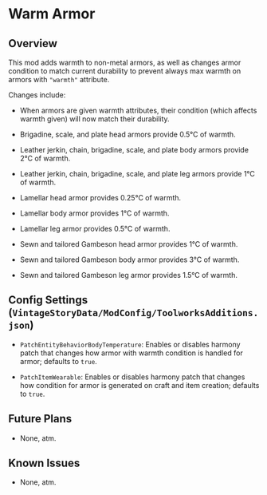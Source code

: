 Warm Armor
=================

Overview
--------

This mod adds warmth to non-metal armors, as well as changes armor condition to match current durability to prevent always max warmth on armors with `"warmth"` attribute.

Changes include:

 * When armors are given warmth attributes, their condition (which affects warmth given) will now match their durability.

 * Brigadine, scale, and plate head armors provide 0.5°C of warmth.

 * Leather jerkin, chain, brigadine, scale, and plate body armors provide 2°C of warmth.

 * Leather jerkin, chain, brigadine, scale, and plate leg armors provide 1°C of warmth.

 * Lamellar head armor provides 0.25°C of warmth.

 * Lamellar body armor provides 1°C of warmth.

 * Lamellar leg armor provides 0.5°C of warmth.

 * Sewn and tailored Gambeson head armor provides 1°C of warmth.

 * Sewn and tailored Gambeson body armor provides 3°C of warmth.

 * Sewn and tailored Gambeson leg armor provides 1.5°C of warmth.


Config Settings (`VintageStoryData/ModConfig/ToolworksAdditions.json`)
--------

 * `PatchEntityBehaviorBodyTemperature`: Enables or disables harmony patch that changes how armor with warmth condition is handled for armor; defaults to `true`.

 * `PatchItemWearable`: Enables or disables harmony patch that changes how condition for armor is generated on craft and item creation; defaults to `true`.


Future Plans
--------

 * None, atm.


Known Issues
--------

 * None, atm.
